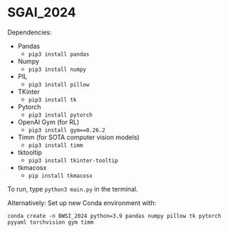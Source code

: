 # SGAI_2024

Dependencies:
- Pandas
  - `pip3 install pandas`
- Numpy
  - `pip3 install numpy`
- PIL
  - `pip3 install pillow`
- TKinter
  - `pip3 install tk`
- Pytorch 
  - `pip3 install pytorch`
- OpenAI Gym (for RL)
  - `pip3 install gym==0.26.2`
- Timm (for SOTA computer vision models)
  - `pip3 install timm`
- tktooltip
  - `pip3 install tkinter-tooltip`
- tkmacosx
  - `pip install tkmacosx`  

To run, type ```python3 main.py``` in the terminal.


Alternatively:
Set up new Conda environment with:
```
conda create -n BWSI_2024 python=3.9 pandas numpy pillow tk pytorch pyyaml torchvision gym timm
```
